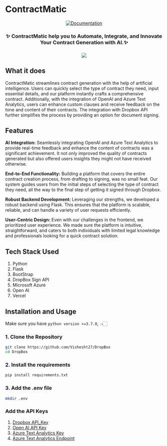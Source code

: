 <p align="center">
<h1>
  ContractMatic
</h1>
</p>


<p align="center">
    <a href="https://contractmatic.vercel.app">
        <img alt="Documentation" src="https://img.shields.io/website/http/huggingface.co/docs/transformers/index.svg?down_color=red&down_message=offline&up_message=online">
    </a>
</p>


<h3 align="center">
    <p>✨ ContractMatic help you to Automate, Integrate, and Innovate Your Contract Generation with AI.✨</p>
</h3>

<h3 align="center">
    <a href="https://textbase.ai"><img src="https://d112y698adiu2z.cloudfront.net/photos/production/software_photos/002/577/513/datas/gallery.jpg"></a>
</h3>



## What it does

ContractMatic streamlines contract generation with the help of artificial intelligence. Users can quickly select the type of contract they need, input essential details, and our platform instantly crafts a comprehensive contract. Additionally, with the integration of OpenAI and Azure Text Analytics, users can enhance custom clauses and receive feedback on the tone and content of their contracts. The integration with Dropbox API further simplifies the process by providing an option for document signing.


## Features

**AI Integration:** Seamlessly integrating OpenAI and Azure Text Analytics to provide real-time feedback and enhance the content of contracts was a significant achievement. It not only improved the quality of contracts generated but also offered users insights they might not have received otherwise.

**End-to-End Functionality:** Building a platform that covers the entire contract creation process, from drafting to signing, was no small feat. Our system guides users from the initial steps of selecting the type of contract they need, all the way to the final step of getting it signed through Dropbox.

**Robust Backend Development:** Leveraging our strengths, we developed a robust backend using Flask. This ensures that the platform is scalable, reliable, and can handle a variety of user requests efficiently.

**User-Centric Design:** Even with our challenges in the frontend, we prioritized user experience. We made sure the platform is intuitive, straightforward, and caters to both individuals with limited legal knowledge and professionals looking for a quick contract solution.


## Tech Stack Used

1. Python
2. Flask
3. BootStrap
4. DropBox Sign API
5. Microsoft Azure
6. Open AI
7. Vercel

## Installation and Usage
Make sure you have `python version >=3.7.0`, 👈🏻
### 1. Clone the Repository
```bash
git clone https://github.com/Vishesht27/DropBox
cd DropBox
```
### 2. Install the requirements
```bash
pip install requirements.txt
```
### 3. Add the .env file
```bash
mkdir .env
```
### Add the API Keys
1. [Dropbox API_Key](https://faq.hellosign.com/hc/en-us/articles/205724858-Testing-the-Dropbox-Sign-API-before-purchasing-a-subscription)
2. [Open AI API Key](https://openai.com/)
3. [Azure Text Analytics Key](https://azure.microsoft.com/en-us/products/ai-services/text-analytics)
4. [Azure Text Analytics Endpoint](https://azure.microsoft.com/en-us/products/ai-services/text-analytics)

